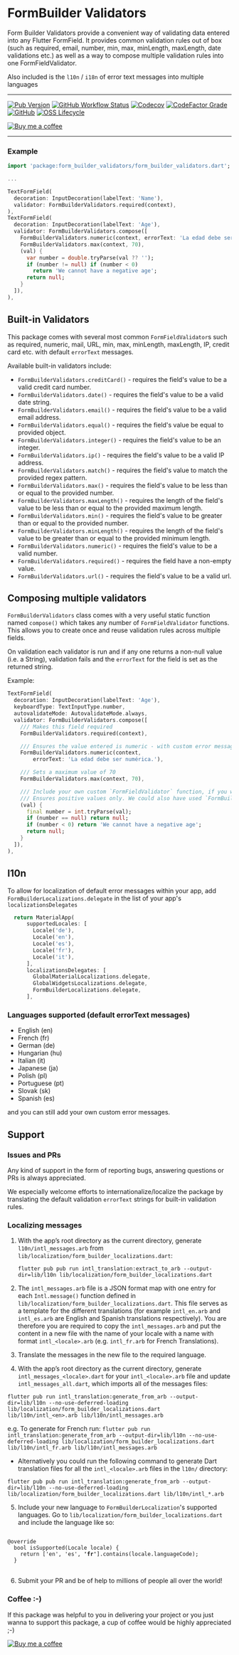 # FormBuilder Validators

Form Builder Validators provide a convenient way of validating data entered into any Flutter FormField. It provides common validation rules out of box (such as required, email, number, min, max, minLength, maxLength, date validations etc.) as well as a way to compose multiple validation rules into one FormFieldValidator.

Also included is the `l10n` / `i18n` of error text messages into multiple languages
___

[![Pub Version](https://img.shields.io/pub/v/form_builder_validators?logo=flutter&style=for-the-badge)](https://pub.dev/packages/form_builder_validators)
[![GitHub Workflow Status](https://img.shields.io/github/workflow/status/danvick/flutter_form_builder/CI?logo=github&style=for-the-badge)](https://github.com/danvick/flutter_form_builder/actions?query=workflow%3ACI)
[![Codecov](https://img.shields.io/codecov/c/github/danvick/flutter_form_builder?logo=codecov&style=for-the-badge)](https://codecov.io/gh/danvick/flutter_form_builder/)
[![CodeFactor Grade](https://img.shields.io/codefactor/grade/github/danvick/flutter_form_builder?logo=codefactor&style=for-the-badge)](https://www.codefactor.io/repository/github/danvick/flutter_form_builder)
[![GitHub](https://img.shields.io/github/license/danvick/flutter_form_builder?logo=open+source+initiative&style=for-the-badge)](https://github.com/danvick/flutter_form_builder/blob/master/LICENSE)
[![OSS Lifecycle](https://img.shields.io/osslifecycle/danvick/flutter_form_builder?style=for-the-badge)](#support)

[![Buy me a coffee](https://www.buymeacoffee.com/assets/img/custom_images/purple_img.png)](https://buymeacoff.ee/wb5M9y2Sz)
___

### Example
```dart
import 'package:form_builder_validators/form_builder_validators.dart';

...

TextFormField(
  decoration: InputDecoration(labelText: 'Name'),
  validator: FormBuilderValidators.required(context),
),
TextFormField(
  decoration: InputDecoration(labelText: 'Age'),
  validator: FormBuilderValidators.compose([
    FormBuilderValidators.numeric(context, errorText: 'La edad debe ser numérica.'),
    FormBuilderValidators.max(context, 70),
    (val) {
      var number = double.tryParse(val ?? '');
      if (number != null) if (number < 0)
        return 'We cannot have a negative age';
      return null;
    }
  ]),
),
```

## Built-in Validators
This package comes with several most common `FormFieldValidator`s such as required, numeric, mail,
URL, min, max, minLength, maxLength, IP, credit card etc. with default `errorText` messages.

Available built-in validators include:
* `FormBuilderValidators.creditCard()` - requires the field's value to be a valid credit card number.
* `FormBuilderValidators.date()` - requires the field's value to be a valid date string.
* `FormBuilderValidators.email()` - requires the field's value to be a valid email address.
* `FormBuilderValidators.equal()` - requires the field's value be equal to provided object.
* `FormBuilderValidators.integer()` - requires the field's value to be an integer.
* `FormBuilderValidators.ip()` - requires the field's value to be a valid IP address.
* `FormBuilderValidators.match()` - requires the field's value to match the provided regex pattern.
* `FormBuilderValidators.max()` - requires the field's value to be less than or equal to the provided number.
* `FormBuilderValidators.maxLength()` - requires the length of the field's value to be less than or equal to the provided maximum length.
* `FormBuilderValidators.min()` - requires the field's value to be greater than or equal to the provided number.
* `FormBuilderValidators.minLength()` - requires the length of the field's value to be greater than or equal to the provided minimum length.
* `FormBuilderValidators.numeric()` - requires the field's value to be a valid number.
* `FormBuilderValidators.required()` - requires the field have a non-empty value.
* ``FormBuilderValidators.url()`` - requires the field's value to be a valid url.

## Composing multiple validators
`FormBuilderValidators` class comes with a very useful static function named `compose()` which takes any number of `FormFieldValidator` functions. This allows you to create once and reuse validation rules across multiple fields.

On validation each validator is run and if any one returns a non-null value (i.e. a String), validation fails and the `errorText` for the field is set as the
returned string.

Example:
```dart
TextFormField(
  decoration: InputDecoration(labelText: 'Age'),
  keyboardType: TextInputType.number,
  autovalidateMode: AutovalidateMode.always,
  validator: FormBuilderValidators.compose([
    /// Makes this field required
    FormBuilderValidators.required(context),

    /// Ensures the value entered is numeric - with custom error message
    FormBuilderValidators.numeric(context,
        errorText: 'La edad debe ser numérica.'),

    /// Sets a maximum value of 70
    FormBuilderValidators.max(context, 70),

    /// Include your own custom `FormFieldValidator` function, if you want
    /// Ensures positive values only. We could also have used `FormBuilderValidators.min(context, 0)` instead
    (val) {
      final number = int.tryParse(val);
      if (number == null) return null;
      if (number < 0) return 'We cannot have a negative age';
      return null;
    }
  ]),
),
```

## l10n
To allow for localization of default error messages within your app, add `FormBuilderLocalizations.delegate` in the list of your app's `localizationsDelegates`

```dart
  return MaterialApp(
      supportedLocales: [
        Locale('de'),
        Locale('en'),
        Locale('es'),
        Locale('fr'),
        Locale('it'),
      ],
      localizationsDelegates: [
        GlobalMaterialLocalizations.delegate,
        GlobalWidgetsLocalizations.delegate,
        FormBuilderLocalizations.delegate,
      ],
```
### Languages supported (default errorText messages)
- English (en)
- French (fr)
- German (de)
- Hungarian (hu)
- Italian (it)
- Japanese (ja)
- Polish (pl)
- Portuguese (pt)
- Slovak (sk)
- Spanish (es)

and you can still add your own custom error messages.

## Support
### Issues and PRs
Any kind of support in the form of reporting bugs, answering questions or PRs is always appreciated.

We especially welcome efforts to internationalize/localize the package by translating the default validation `errorText` strings for built-in validation rules.

### Localizing messages
1. With the app’s root directory as the current directory, generate `l10n/intl_messages.arb`
from `lib/localization/form_builder_localizations.dart`:

    ```flutter pub pub run intl_translation:extract_to_arb --output-dir=lib/l10n lib/localization/form_builder_localizations.dart```

2. The `intl_messages.arb` file is a JSON format map with one entry for each `Intl.message()`
function defined in `lib/localization/form_builder_localizations.dart`. This file serves as a template for the different translations
(for example `intl_en.arb` and `intl_es.arb` are English and Spanish translations respectively). You are therefore you are required to copy the `intl_messages.arb` and put the content in a new file with the name of your locale with a name with format `intl_<locale>.arb` (e.g. `intl_fr.arb` for French Translations).

3. Translate the messages in the new file to the required language.

4. With the app’s root directory as the current directory, generate `intl_messages_<locale>.dart` for your `intl_<locale>.arb` file and update `intl_messages_all.dart`, which imports all of the messages files:

  ```flutter pub run intl_translation:generate_from_arb --output-dir=lib/l10n --no-use-deferred-loading lib/localization/form_builder_localizations.dart lib/l10n/intl_<en>.arb lib/l10n/intl_messages.arb```

  e.g. To generate for French run: ```flutter pub run intl_translation:generate_from_arb --output-dir=lib/l10n --no-use-deferred-loading lib/localization/form_builder_localizations.dart lib/l10n/intl_fr.arb lib/l10n/intl_messages.arb```

  - Alternatively you could run the following command to generate Dart translation files for all the `intl_<locale>.arb` files in the `l10n/` directory:

  ```flutter pub pub run intl_translation:generate_from_arb --output-dir=lib/l10n --no-use-deferred-loading lib/localization/form_builder_localizations.dart lib/l10n/intl_*.arb```

5. Include your new language to `FormBuilderLocalization`'s supported languages. Go to `lib/localization/form_builder_localizations.dart` and include the language like so:

<pre>
<code>
@override
  bool isSupported(Locale locale) {
    return ['en', 'es', <strong>'fr'</strong>].contains(locale.languageCode);
  }
</code>
</pre>

6. Submit your PR and be of help to millions of people all over the world!

### Coffee :-)
If this package was helpful to you in delivering your project or you just wanna to support this
package, a cup of coffee would be highly appreciated ;-)

[![Buy me a coffee](https://www.buymeacoffee.com/assets/img/custom_images/purple_img.png)](https://buymeacoff.ee/wb5M9y2Sz)

